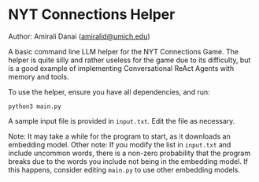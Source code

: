 # NYT Connections Helper

Author: Amirali Danai (amiralid@umich.edu)

A basic command line LLM helper for the NYT Connections Game. The helper is quite silly and rather useless for the game due to its difficulty, but is a good example of implementing Conversational ReAct Agents with memory and tools.

To use the helper, ensure you have all dependencies, and run:

```
python3 main.py
```

A sample input file is provided in `input.txt`. Edit the file as necessary.

Note: It may take a while for the program to start, as it downloads an embedding model.
Other note: If you modify the list in `input.txt` and include uncommon words, there is a non-zero probability that the program breaks due to the words you include not being in the embedding model. If this happens, consider editing `main.py` to use other embedding models.